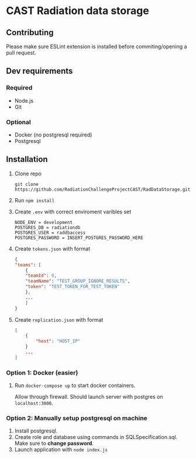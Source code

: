# CAST Radiation data storage

## Contributing

Please make sure ESLint extension is installed before commiting/opening a pull request.

## Dev requirements
### Required
- Node.js
- Git
### Optional
- Docker (no postgresql required)
- Postgresql

## Installation 
1. Clone repo

    `git clone https://github.com/RadiationChallengeProjectCAST/RadDataStorage.git`
2. Run `npm install`
3. Create `.env` with correct enviroment varibles set

    ```
    NODE_ENV = development
    POSTGRES_DB = radiationdb
    POSTGRES_USER = raddbaccess
    POSTGRES_PASSWORD = INSERT_POSTGRES_PASSWORD_HERE
    ```
4. Create `tokens.json` with format
    ```json
    {
    "teams": [
        {
        "teamId": 0,
        "teamName": "TEST_GROUP_IGNORE_RESULTS",
        "token": "TEST_TOKEN_FOR_TEST_TOKEN"
        },
        ...
        ]
    }
    ```
5. Create `replication.json` with format
    ```json
    [
        {
            "host": "HOST_IP"
        }
        ...
    ]
    ```

### Option 1: Docker (easier)
1. Run `docker-compose up` to start docker containers. 

    Allow through firewall. Should launch server with postgres on `localhost:3000`.

### Option 2: Manually setup postgresql on machine
1. Install postgresql.
2. Create role and database using commands in SQLSpecification.sql. Make sure to **change password**.
3. Launch application with `node index.js`